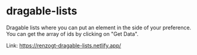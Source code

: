 # dragable-lists
Dragable lists where you can put an element in the side of your preference.
You can get the array of ids by clicking on "Get Data".

Link: https://renzogt-dragable-lists.netlify.app/
